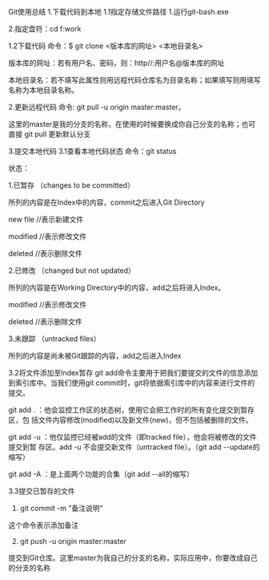 Git使用总结
1.下载代码到本地
1.1指定存储文件路径
1.运行git-bash.exe

2.指定盘符：cd f:work

1.2下载代码
命令：$ git clone <版本库的网址> <本地目录名>

版本库的网址：若有用户名、密码，则：http//:用户名@版本库的网址

本地目录名：若不填写此属性则用远程代码仓库名为目录名称；如果填写则用填写名称为本地目录名称。

 

2.更新远程代码
命令: git pull -u origin master:master。

这里的master是我的分支的名称，在使用的时候要换成你自己分支的名称；也可直接 git pull 更新默认分支

3.提交本地代码
3.1查看本地代码状态
命令：git status

状态：

1.已暂存 （changes to be committed）

所列的内容是在Index中的内容，commit之后进入Git Directory

 

new file //表示新建文件

modified //表示修改文件

deleted //表示删除文件

 

2.已修改 （changed but not updated）

  所列的内容是在Working Directory中的内容，add之后将进入Index。

 

modified //表示修改文件

deleted //表示删除文件

 3.未跟踪 （untracked files）

所列的内容是尚未被Git跟踪的内容，add之后进入Index

 

3.2将文件添加至Index暂存
git add命令主要用于把我们要提交的文件的信息添加到索引库中。当我们使用git commit时，git将依据索引库中的内容来进行文件的提交。

git add . ：他会监控工作区的状态树，使用它会把工作时的所有变化提交到暂存区，包 括文件内容修改(modified)以及新文件(new)，但不包括被删除的文件。

git add -u ：他仅监控已经被add的文件（即tracked file），他会将被修改的文件提交到暂 存区。add -u 不会提交新文件（untracked file）。（git add --update的缩写）

git add -A ：是上面两个功能的合集（git add --all的缩写）

3.3提交已暂存的文件
1. git commit -m "备注说明"

这个命令表示添加备注

2. git push -u origin master:master 

提交到Git仓库。这里master为我自己的分支的名称，实际应用中，你要改成自己的分支的名称

